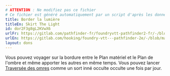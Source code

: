 ```yaml
---
# ATTENTION : Ne modifiez pas ce fichier
# Ce fichier est généré automatiquement par un script d'après les données du module Foundry VTT officiel et de sa traduction
title: Border la lumière
titleEn: Skirt The Light
id: dor2F3g8gL2KVwX6
urlFr: https://gitlab.com/pathfinder-fr/foundryvtt-pathfinder2-fr/-/blob/master/data/feats/dor2F3g8gL2KVwX6.htm
urlEn: https://gitlab.com/hooking/foundry-vtt---pathfinder-2e/-/blob/master/packs/data/feats.db/skirt-the-light.json
layout: dons
---
```

Vous pouvez voyager sur la bordure entre le Plan matériel et le Plan de l'ombre et même apporter les autres en même temps. Vous pouvez lancer [Traversée des omres](../sorts/traversée-des-ombres.md) comme un sort inné occulte occulte une fois par jour.
